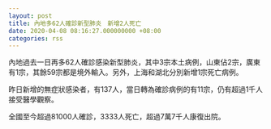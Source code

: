 ```yaml
---
layout: post
title: 內地多62人確診新型肺炎　新增2人死亡
date: 2020-04-08 08:16:27.000000000 +08:00
categories: rss
---
```


內地過去一日再多62人確診感染新型肺炎，其中3宗本土病例，山東佔2宗，廣東有1宗，其餘59宗都是境外輸入。另外，上海和湖北分別新增1宗死亡病例。

昨日新增的無症狀感染者，有137人，當日轉為確診病例的有11宗，仍有超過1千人接受醫學觀察。

全國至今超過81000人確診，3333人死亡，超過7萬7千人康復出院。
